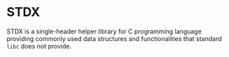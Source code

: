 # STDX

STDX is a single-header helper library for C programming language providing commonly used data structures 
and functionalities that standard `libc` does not provide.
